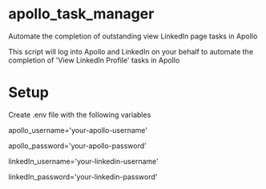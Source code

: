 # apollo_task_manager
Automate the completion of outstanding view LinkedIn page tasks in Apollo

This script will log into Apollo and LinkedIn on your behalf to automate the completion of 'View LinkedIn Profile' tasks in Apollo


# Setup

Create .env file with the following variables

apollo_username='your-apollo-username'

apollo_password='your-apollo-password'

linkedIn_username='your-linkedin-username'

linkedIn_password='your-linkedin-password'
